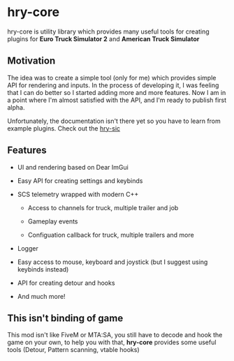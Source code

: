 # hry-core

hry-core is utility library which provides many useful tools for creating plugins for **Euro Truck Simulator 2** and **American Truck Simulator**

## Motivation

The idea was to create a simple tool (only for me) which provides simple API for rendering and inputs. In the process of developing it, I was feeling that I can do better so I started adding more and more features. Now I am in a point where I'm almost satisfied with the API, and I'm ready to publish first alpha.

Unfortunately, the documentation isn't there yet so you have to learn from example plugins. Check out the [hry-sic](https://github.com/Hary309/hry-sic)

## Features

- UI and rendering based on Dear ImGui

- Easy API for creating settings and keybinds

- SCS telemetry wrapped with modern C++

  - Access to channels for truck, multiple trailer and job

  - Gameplay events

  - Configuation callback for truck, multiple trailers and more

- Logger

- Easy access to mouse, keyboard and joystick (but I suggest using keybinds instead)

- API for creating detour and hooks

- And much more!

## This isn't binding of game

This mod isn't like FiveM or MTA:SA, you still have to decode and hook the game on your own, to help you with that, **hry-core** provides some useful tools (Detour, Pattern scanning, vtable hooks)
